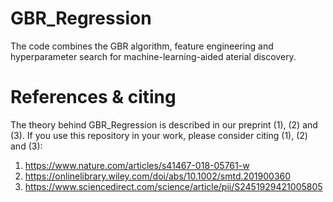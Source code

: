 # GBR_Regression
The code combines the GBR algorithm, feature engineering and hyperparameter search for machine-learning-aided aterial discovery.
# References & citing
The theory behind GBR_Regression is described in our preprint (1), (2) and (3). If you use this repository in your work, please consider citing (1), (2) and (3): 
1. https://www.nature.com/articles/s41467-018-05761-w
2. https://onlinelibrary.wiley.com/doi/abs/10.1002/smtd.201900360
3. https://www.sciencedirect.com/science/article/pii/S2451929421005805
